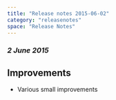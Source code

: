 ```yaml
---
title: "Release notes 2015-06-02"
category: "releasenotes"
space: "Release Notes"
---
```



### _2 June 2015_

## Improvements

*   Various small improvements